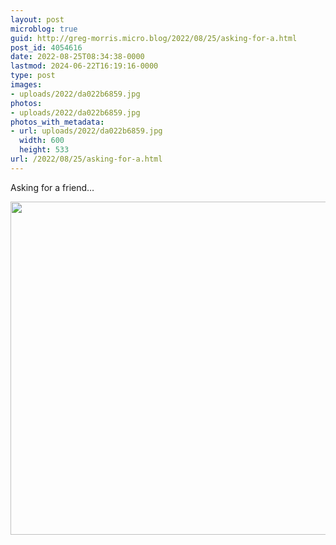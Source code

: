 ```yaml
---
layout: post
microblog: true
guid: http://greg-morris.micro.blog/2022/08/25/asking-for-a.html
post_id: 4054616
date: 2022-08-25T08:34:38-0000
lastmod: 2024-06-22T16:19:16-0000
type: post
images:
- uploads/2022/da022b6859.jpg
photos:
- uploads/2022/da022b6859.jpg
photos_with_metadata:
- url: uploads/2022/da022b6859.jpg
  width: 600
  height: 533
url: /2022/08/25/asking-for-a.html
---
```

Asking for a friend…

<img src="uploads/2022/da022b6859.jpg" width="600" height="533" alt="" />
